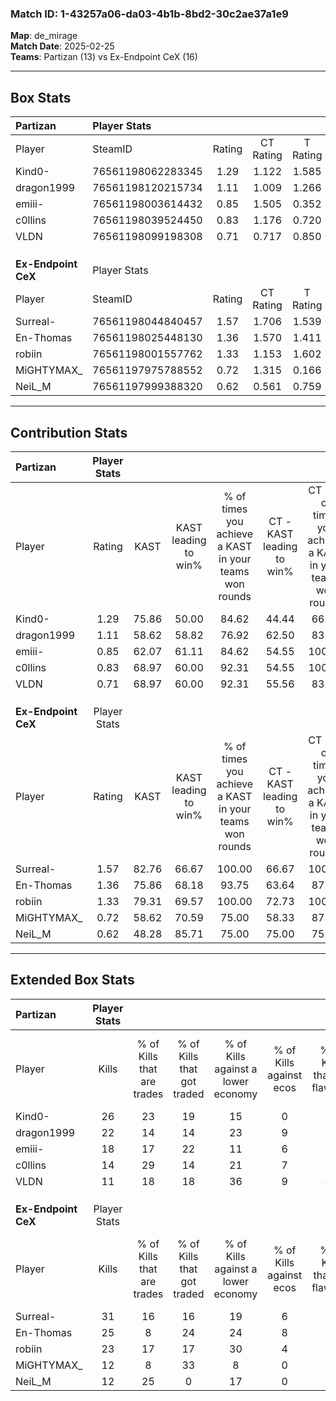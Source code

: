 ### Match ID: 1-43257a06-da03-4b1b-8bd2-30c2ae37a1e9  
**Map**: de_mirage  
**Match Date**: 2025-02-25  
**Teams**: Partizan (13) vs Ex-Endpoint CeX (16)  

---  

## Box Stats  

| **Partizan**        | Player Stats      |        |           |          |       |       |       |         |        |      |     |
| :- | :- | :-: | :-: | :-: | :-: | :-: | :-: | :-: | :-: | :-: | :-: |
| Player              | SteamID           | Rating | CT Rating | T Rating | KAST  |  ADR  | Kills | Assists | Deaths | K/D  | HS% |
| Kind0-              | 76561198062283345 |  1.29  |   1.122   |  1.585   | 75.86 | 86.9  |  26   |    7    |   22   | 1.18 | 34  |
| dragon1999          | 76561198120215734 |  1.11  |   1.009   |  1.266   | 58.62 | 96.0  |  22   |    6    |   20   | 1.10 | 63  |
| emiii-              | 76561198003614432 |  0.85  |   1.505   |  0.352   | 62.07 | 61.3  |  18   |    3    |   22   | 0.82 | 38  |
| c0llins             | 76561198039524450 |  0.83  |   1.176   |  0.720   | 68.97 | 64.0  |  14   |    7    |   21   | 0.67 | 64  |
| VLDN                | 76561198099198308 |  0.71  |   0.717   |  0.850   | 68.97 | 44.8  |  11   |    2    |   18   | 0.61 | 45  |
|                     |                   |        |           |          |       |       |       |         |        |      |     |
|                     |                   |        |           |          |       |       |       |         |        |      |     |
|                     |                   |        |           |          |       |       |       |         |        |      |     |
| **Ex-Endpoint CeX** | Player Stats      |        |           |          |       |       |       |         |        |      |     |
| Player              | SteamID           | Rating | CT Rating | T Rating | KAST  |  ADR  | Kills | Assists | Deaths | K/D  | HS% |
| Surreal-            | 76561198044840457 |  1.57  |   1.706   |  1.539   | 82.76 | 101.2 |  31   |    7    |   20   | 1.55 | 54  |
| En-Thomas           | 76561198025448130 |  1.36  |   1.570   |  1.411   | 75.86 | 105.2 |  25   |   10    |   20   | 1.25 | 44  |
| robiin              | 76561198001557762 |  1.33  |   1.153   |  1.602   | 79.31 | 83.5  |  23   |    9    |   16   | 1.44 | 56  |
| MiGHTYMAX_          | 76561197975788552 |  0.72  |   1.315   |  0.166   | 58.62 | 56.3  |  12   |    8    |   18   | 0.67 | 58  |
| NeiL_M              | 76561197999388320 |  0.62  |   0.561   |  0.759   | 48.28 | 45.9  |  12   |    4    |   17   | 0.71 | 50  |
---  

## Contribution Stats  

| **Partizan**        | Player Stats |       |                      |                                                        |                           |                                                             |                          |                                                            |
| :- | :-: | :-: | :-: | :-: | :-: | :-: | :-: | :-: |
| Player              |    Rating    | KAST  | KAST leading to win% | % of times you achieve a KAST in your teams won rounds | CT - KAST leading to win% | CT - % of times you achieve a KAST in your teams won rounds | T - KAST leading to win% | T - % of times you achieve a KAST in your teams won rounds |
| Kind0-              |     1.29     | 75.86 |        50.00         |                         84.62                          |           44.44           |                            66.67                            |          53.85           |                           100.00                           |
| dragon1999          |     1.11     | 58.62 |        58.82         |                         76.92                          |           62.50           |                            83.33                            |          55.56           |                           71.43                            |
| emiii-              |     0.85     | 62.07 |        61.11         |                         84.62                          |           54.55           |                           100.00                            |          71.43           |                           71.43                            |
| c0llins             |     0.83     | 68.97 |        60.00         |                         92.31                          |           54.55           |                           100.00                            |          66.67           |                           85.71                            |
| VLDN                |     0.71     | 68.97 |        60.00         |                         92.31                          |           55.56           |                            83.33                            |          63.64           |                           100.00                           |
|                     |              |       |                      |                                                        |                           |                                                             |                          |                                                            |
|                     |              |       |                      |                                                        |                           |                                                             |                          |                                                            |
|                     |              |       |                      |                                                        |                           |                                                             |                          |                                                            |
| **Ex-Endpoint CeX** | Player Stats |       |                      |                                                        |                           |                                                             |                          |                                                            |
| Player              |    Rating    | KAST  | KAST leading to win% | % of times you achieve a KAST in your teams won rounds | CT - KAST leading to win% | CT - % of times you achieve a KAST in your teams won rounds | T - KAST leading to win% | T - % of times you achieve a KAST in your teams won rounds |
| Surreal-            |     1.57     | 82.76 |        66.67         |                         100.00                         |           66.67           |                           100.00                            |          66.67           |                           100.00                           |
| En-Thomas           |     1.36     | 75.86 |        68.18         |                         93.75                          |           63.64           |                            87.50                            |          72.73           |                           100.00                           |
| robiin              |     1.33     | 79.31 |        69.57         |                         100.00                         |           72.73           |                           100.00                            |          66.67           |                           100.00                           |
| MiGHTYMAX_          |     0.72     | 58.62 |        70.59         |                         75.00                          |           58.33           |                            87.50                            |          100.00          |                           62.50                            |
| NeiL_M              |     0.62     | 48.28 |        85.71         |                         75.00                          |           75.00           |                            75.00                            |          100.00          |                           75.00                            |
---  

## Extended Box Stats  

| **Partizan**        | Player Stats |                            |                            |                                    |                         |                              |                                 |        |                             |                                     |                          |                               |                            |
| :- | :-: | :-: | :-: | :-: | :-: | :-: | :-: | :-: | :-: | :-: | :-: | :-: | :-: |
| Player              |    Kills     | % of Kills that are trades | % of Kills that got traded | % of Kills against a lower economy | % of Kills against ecos | % of Kills that are flawless | % of Kills that are close duels | Deaths | % of Deaths that get traded | % of Deaths against a lower economy | % of Deaths against ecos | % of Deaths that are flawless | % of Deaths that are close |
| Kind0-              |      26      |             23             |             19             |                 15                 |            0            |              77              |                4                |   22   |             18              |                 18                  |            5             |              64               |             0              |
| dragon1999          |      22      |             14             |             14             |                 23                 |            9            |              68              |                9                |   20   |             10              |                 15                  |            0             |              65               |             5              |
| emiii-              |      18      |             17             |             22             |                 11                 |            6            |              72              |                0                |   22   |             14              |                 14                  |            0             |              82               |             5              |
| c0llins             |      14      |             29             |             14             |                 21                 |            7            |              36              |               21                |   21   |             29              |                 10                  |            0             |              71               |             0              |
| VLDN                |      11      |             18             |             18             |                 36                 |            9            |              45              |                0                |   18   |             22              |                 11                  |            0             |              67               |             6              |
|                     |              |                            |                            |                                    |                         |                              |                                 |        |                             |                                     |                          |                               |                            |
|                     |              |                            |                            |                                    |                         |                              |                                 |        |                             |                                     |                          |                               |                            |
|                     |              |                            |                            |                                    |                         |                              |                                 |        |                             |                                     |                          |                               |                            |
| **Ex-Endpoint CeX** | Player Stats |                            |                            |                                    |                         |                              |                                 |        |                             |                                     |                          |                               |                            |
| Player              |    Kills     | % of Kills that are trades | % of Kills that got traded | % of Kills against a lower economy | % of Kills against ecos | % of Kills that are flawless | % of Kills that are close duels | Deaths | % of Deaths that get traded | % of Deaths against a lower economy | % of Deaths against ecos | % of Deaths that are flawless | % of Deaths that are close |
| Surreal-            |      31      |             16             |             16             |                 19                 |            6            |              65              |                0                |   20   |             15              |                 20                  |            0             |              75               |             5              |
| En-Thomas           |      25      |             8              |             24             |                 24                 |            8            |              76              |                4                |   20   |             35              |                 20                  |            0             |              30               |             15             |
| robiin              |      23      |             17             |             17             |                 30                 |            4            |              78              |                0                |   16   |             13              |                 13                  |            0             |              69               |             6              |
| MiGHTYMAX_          |      12      |             8              |             33             |                 8                  |            0            |              67              |                8                |   18   |             11              |                 11                  |            0             |              72               |             6              |
| NeiL_M              |      12      |             25             |             0              |                 17                 |            0            |              58              |                8                |   17   |             12              |                 18                  |            0             |              76               |             0              |

